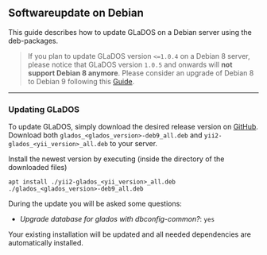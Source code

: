 ## Softwareupdate on Debian

This guide describes how to update GLaDOS on a Debian server using the deb-packages.

> If you plan to update GLaDOS version `<=1.0.4` on a Debian 8 server, please notice that GLaDOS version `1.0.5` and onwards will **not support Debian 8 anymore**. Please consider an upgrade of Debian 8 to Debian 9 following this [Guide](deb-8to9-upgrade.md).

----

### Updating GLaDOS

To update GLaDOS, simply download the desired release version on [GitHub](https://github.com/imedias/glados/releases). Download both `glados_<glados_version>-deb9_all.deb` and `yii2-glados_<yii_version>_all.deb` to your server.

Install the newest version by executing (inside the directory of the downloaded files)

    apt install ./yii2-glados_<yii_version>_all.deb ./glados_<glados_version>-deb9_all.deb

During the update you will be asked some questions:

* *Upgrade database for glados with dbconfig-common?*: `yes`

Your existing installation will be updated and all needed dependencies are automatically installed.